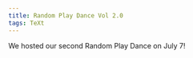 ```yaml
---
title: Random Play Dance Vol 2.0
tags: TeXt
---
```


We hosted our second Random Play Dance on July 7! 
